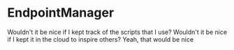 # EndpointManager
Wouldn't it be nice if I kept track of the scripts that I use? Wouldn't it be nice if I kept it in the cloud to inspire others? Yeah, that would be nice
